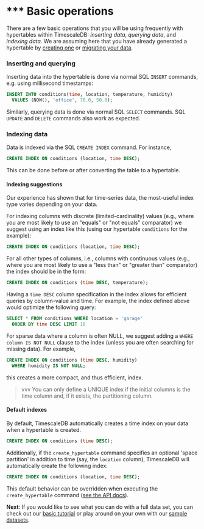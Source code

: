 # *** Basic operations

There are a few basic operations that you will be using frequently
with hypertables within TimescaleDB: *inserting data*, *querying
data*, and *indexing data*.  We are assuming here that you have
already generated a hypertable by [creating one][] or [migrating your
data][].

### Inserting and querying
Inserting data into the hypertable is done via normal SQL `INSERT` commands,
e.g. using millisecond timestamps:
```sql
INSERT INTO conditions(time, location, temperature, humidity)
  VALUES (NOW(), 'office', 70.0, 50.0);
```

Similarly, querying data is done via normal SQL `SELECT` commands.
SQL `UPDATE` and `DELETE` commands also work as expected.

### Indexing data

Data is indexed via the SQL `CREATE INDEX` command. For instance,
```sql
CREATE INDEX ON conditions (location, time DESC);
```
This can be done before or after converting the table to a hypertable.

#### Indexing suggestions

Our experience has shown that for time-series data, the most-useful index type
varies depending on your data.

For indexing columns with discrete (limited-cardinality) values (e.g., where you
are most likely to use an "equals" or "not equals" comparator) we suggest using
an index like this (using our hypertable `conditions` for the example):
```sql
CREATE INDEX ON conditions (location, time DESC);
```
For all other types of columns, i.e., columns with continuous values (e.g.,
where you are most likely to use a
"less than" or "greater than" comparator) the index should be in the form:
```sql
CREATE INDEX ON conditions (time DESC, temperature);
```
Having a `time DESC` column specification in the index allows for efficient
queries by column-value and time. For example, the index defined above would
optimize the following query:
```sql
SELECT * FROM conditions WHERE location = 'garage'
  ORDER BY time DESC LIMIT 10
```

For sparse data where a column is often NULL, we suggest adding a
`WHERE column IS NOT NULL` clause to the index (unless you are often
searching for missing data). For example,

```sql
CREATE INDEX ON conditions (time DESC, humidity)
  WHERE humidity IS NOT NULL;
```
this creates a more compact, and thus efficient, index.

>vvv You can only define a UNIQUE index if the initial columns
  is the time column and, if it exists, the partitioning column.

#### Default indexes

By default, TimescaleDB automatically creates a time index on your data when a hypertable is created.

```sql
CREATE INDEX ON conditions (time DESC);
```

Additionally, if the `create_hypertable` command specifies an optional
'space partition' in addition to time (say, the `location` column),
TimescaleDB will automatically create the following index:

```sql
CREATE INDEX ON conditions (location, time DESC);
```

This default behavior can be overridden when executing the
`create_hypertable` command ([see the API docs][create_hypertable]).


**Next**:  If you would like to see what you can do with a full data set,
you can check out
our [basic tutorial][] or play around on your own with our [sample datasets][].


[creating one]: /getting-started/setup/starting-from-scratch
[migrating your data]: /getting-started/setup/migrate-from-postgresql
[API Reference]: /timescaledb-api
[basic tutorial]: /tutorials/tutorial-hello-nyc
[sample datasets]: /tutorials/other-sample-datasets
[create_hypertable]:/api/api-timescaledb#create_hypertable
